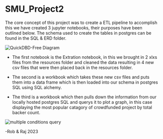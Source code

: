 # SMU_Project2
The core concept of this project was to create a ETL pipeline to accomplish this we have created 3 jupyter notebooks, their purposes have been outlined below. The schema used to create the tables in postgres can be found in the SQL & ERD folder.

![QuickDBD-Free Diagram](https://github.com/theRobMay/SMU_Project2/assets/90429579/adb68492-9bfb-45c3-a7eb-838da2b953ec)



- The first notebook is the Extration notebook, in this we brought in 2 xlxs files from the resources folder and cleaned the data resulting in 4 new csv files that were then placed back in the resources folder.

- The second is a workbook which takes these new csv files and puts them into a data frame which is then loaded into our schema in postgres SQL using SQL alchemy.

- The third is a workbook which then pulls down the information from our locally hosted postgres SQL and querys it to plot a graph, in this case displaying the most popular catagory of crowdfunded project by total backer count.



![multiple conditions query](https://github.com/theRobMay/SMU_Project2/assets/90429579/8f1aae12-d6c9-45fa-ad0c-500931aedffe)



  

-Rob & Raj 2023
